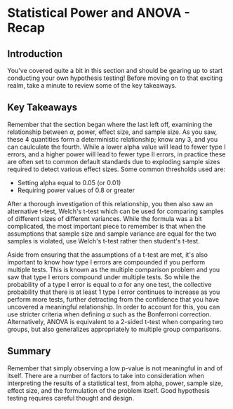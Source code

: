 
# Statistical Power and ANOVA - Recap

## Introduction

You've covered quite a bit in this section and should be gearing up to start conducting your own hypothesis testing! Before moving on to that exciting realm, take a minute to review some of the key takeaways.

## Key Takeaways

Remember that the section began where the last left off, examining the relationship between $\alpha$, power, effect size, and sample size. As you saw, these 4 quantities form a deterministic relationship; know any 3, and you can caulculate the fourth. While a lower alpha value will lead to fewer type I errors, and a higher power will lead to fewer type II errors, in practice these are often set to common default standards due to exploding sample sizes required to detect various effect sizes. Some common thresholds used are:

* Setting alpha equal to 0.05 (or 0.01)
* Requiring power values of 0.8 or greater


After a thorough investigation of this relationship, you then also saw an alternative t-test, Welch's t-test which can be used for comparing samples of different sizes of different variances. While the formula was a bit complicated, the most important piece to remember is that when the assumptions that sample size and sample variance are equal for the two samples is violated, use Welch's t-test rather then student's t-test.

Aside from ensuring that the assumptions of a t-test are met, it's also important to know how type I errors are compounded if you perform multiple tests. This is known as the multiple comparison problem and you saw that type I errors compound under multiple tests. So while the probability of a type I error is equal to $\alpha$ for any one test, the collective probability that there is at least 1 type I error continues to increase as you perform more tests, further detracting from the confidence that you have uncovered a meaningful relationship. In order to account for this, you can use stricter criteria when defining $\alpha$ such as the Bonferroni correction. Alternatively, ANOVA is equivalent to a 2-sided t-test when comparing two groups, but also generalizes appropriately to multiple group comparisons. 

## Summary

Remember that simply observing a low p-value is not meaningful in and of itself. There are a number of factors to take into consideration when interpreting the results of a statistical test, from alpha, power, sample size, effect size, and the formulation of the problem itself. Good hypothesis testing requires careful thought and design.
